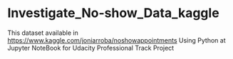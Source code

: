 # Investigate_No-show_Data_kaggle
This dataset available in https://www.kaggle.com/joniarroba/noshowappointments
Using Python at Jupyter NoteBook for Udacity Professional Track Project
